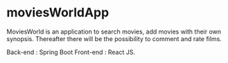 # moviesWorldApp
MoviesWorld is an application to search movies, add movies with their own synopsis. Thereafter there will be the possibility to comment and rate films.

Back-end : Spring Boot
Front-end : React JS.
